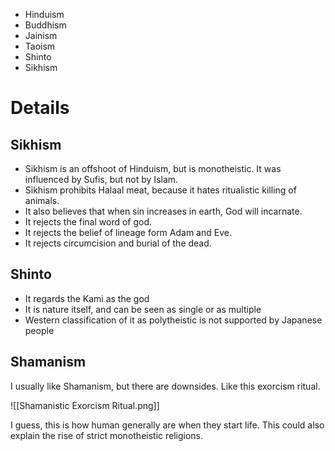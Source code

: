 - Hinduism
- Buddhism
- Jainism
- Taoism
- Shinto
- Sikhism
# Details
## Sikhism
- Sikhism is an offshoot of Hinduism, but is monotheistic. It was influenced by Sufis, but not by Islam.
- Sikhism prohibits Halaal meat, because it hates ritualistic killing of animals.
- It also believes that when sin increases in earth, God will incarnate.
- It rejects the final word of god.
- It rejects the belief of lineage form Adam and Eve.
- It rejects circumcision and burial of the dead.
## Shinto
- It regards the Kami as the god
- It is nature itself, and can be seen as single or as multiple
- Western classification of it as polytheistic is not supported by Japanese people
## Shamanism
I usually like Shamanism, but there are downsides.
Like this exorcism ritual.

![[Shamanistic Exorcism Ritual.png]]

I guess, this is how human generally are when they start life.
This could also explain the rise of strict monotheistic religions.
